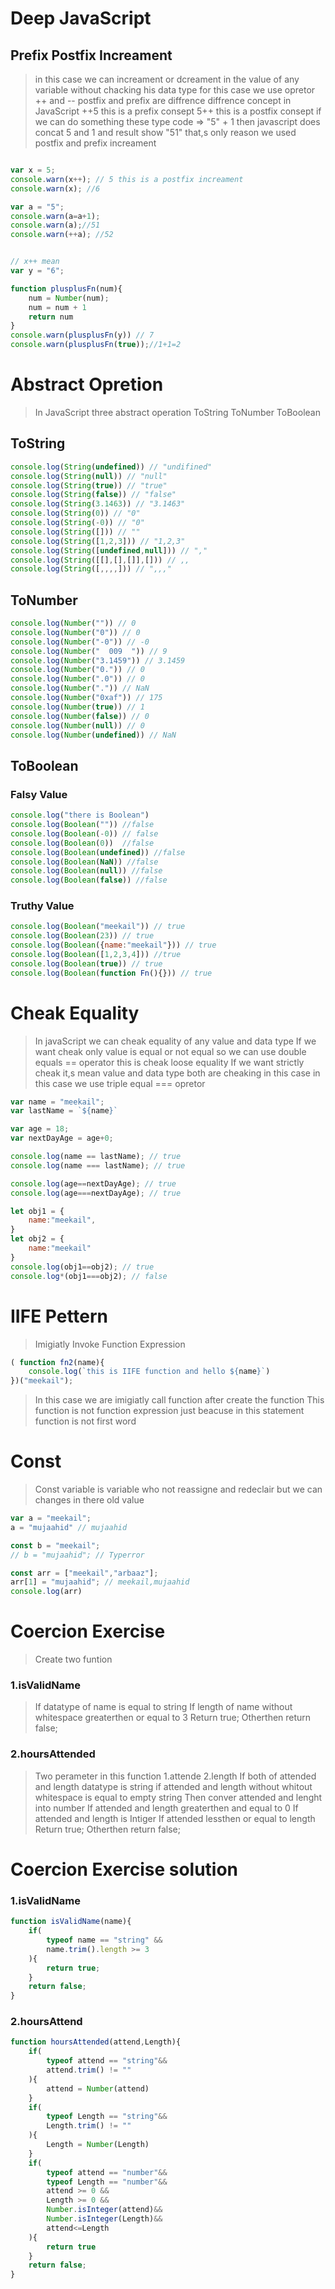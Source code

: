 # Deep JavaScript

## Prefix Postfix Increament
>in this case we can increament or dcreament in the value of any variable without chacking his data type for this case we use opretor ++ and -- postfix and prefix are diffrence diffrence concept in JavaScript
> ++5 this is a prefix consept 
> 5++ this is a postfix consept
if we can do something these type code => "5" + 1 then javascript does concat 5 and 1 and result show "51"
>that,s only reason we used postfix and prefix increament

```js

var x = 5;
console.warn(x++); // 5 this is a postfix increament
console.warn(x); //6

var a = "5";
console.warn(a=a+1);
console.warn(a);//51 
console.warn(++a); //52


// x++ mean
var y = "6";

function plusplusFn(num){
    num = Number(num);
    num = num + 1
    return num
}
console.warn(plusplusFn(y)) // 7
console.warn(plusplusFn(true));//1+1=2
```

# Abstract Opretion
>In JavaScript three abstract operation
>ToString
>ToNumber
>ToBoolean

## ToString
```js
console.log(String(undefined)) // "undifined"
console.log(String(null)) // "null"
console.log(String(true)) // "true"
console.log(String(false)) // "false"
console.log(String(3.1463)) // "3.1463"
console.log(String(0)) // "0"
console.log(String(-0)) // "0"
console.log(String([])) // ""
console.log(String([1,2,3])) // "1,2,3"
console.log(String([undefined,null])) // ","
console.log(String([[],[],[]],[])) // ,,
console.log(String([,,,,])) // ",,,"
```

## ToNumber
```js
console.log(Number("")) // 0
console.log(Number("0")) // 0
console.log(Number("-0")) // -0
console.log(Number("  009  ")) // 9
console.log(Number("3.1459")) // 3.1459
console.log(Number("0.")) // 0
console.log(Number(".0")) // 0
console.log(Number(".")) // NaN
console.log(Number("0xaf")) // 175  
console.log(Number(true)) // 1
console.log(Number(false)) // 0
console.log(Number(null)) // 0
console.log(Number(undefined)) // NaN
```

## ToBoolean

### Falsy Value
```js
console.log("there is Boolean")
console.log(Boolean("")) //false
console.log(Boolean(-0)) // false
console.log(Boolean(0))  //false
console.log(Boolean(undefined)) //false
console.log(Boolean(NaN)) //false
console.log(Boolean(null)) //false
console.log(Boolean(false)) //false
```
### Truthy Value
```js
console.log(Boolean("meekail")) // true
console.log(Boolean(23)) // true
console.log(Boolean({name:"meekail"})) // true
console.log(Boolean([1,2,3,4])) //true
console.log(Boolean(true)) // true
console.log(Boolean(function Fn(){})) // true
```

# Cheak Equality
> In javaScript we can cheak equality of any value and data type 
> If we want cheak only value is equal or not equal so we can use double equals == operator this is cheak loose equality 
>If we want strictly cheak it,s mean value and data type both are cheaking in this case in this case we use triple equal === opretor

```js
var name = "meekail";
var lastName = `${name}`

var age = 18;
var nextDayAge = age+0;

console.log(name == lastName); // true
console.log(name === lastName); // true

console.log(age==nextDayAge); // true
console.log(age===nextDayAge); // true

let obj1 = {
    name:"meekail",
}
let obj2 = {
    name:"meekail"
}
console.log(obj1==obj2); // true
console.log*(obj1===obj2); // false
```
# IIFE Pettern
>Imigiatly Invoke Function Expression
```js
( function fn2(name){
    console.log(`this is IIFE function and hello ${name}`)
})("meekail");
```
>In this case we are imigiatly call function after create the function
>This function is not function expression just beacuse in this statement function is not first word 

# Const
>Const variable is variable who not reassigne and redeclair but we can changes in there old value
```js
var a = "meekail";
a = "mujaahid" // mujaahid 

const b = "meekail";
// b = "mujaahid"; // Typerror

const arr = ["meekail","arbaaz"];
arr[1] = "mujaahid"; // meekail,mujaahid
console.log(arr)

```

# Coercion Exercise

>Create two funtion 
### 1.isValidName
>If datatype of name is equal to string
>If length of name without whitespace greaterthen or equal to 3
>Return true;
>Otherthen return false;

### 2.hoursAttended
>Two perameter in this function 1.attende 2.length
>If both of attended and length datatype is string if attended and length without whitout whitespace is equal to empty string 
>Then conver attended and lenght into number
>If attended and length greaterthen and equal to 0
>If attended and length is Intiger 
>If attended lessthen or equal to length
>Return true;
>Otherthen return false;

# Coercion Exercise solution

### 1.isValidName
```js
function isValidName(name){
    if(
        typeof name == "string" &&
        name.trim().length >= 3
    ){
        return true;
    }
    return false;
}

```
### 2.hoursAttend
```js
function hoursAttended(attend,Length){
    if(
        typeof attend == "string"&&
        attend.trim() != "" 
    ){
        attend = Number(attend)
    }
    if(
        typeof Length == "string"&&
        Length.trim() != "" 
    ){
        Length = Number(Length)
    }
    if(
        typeof attend == "number"&&
        typeof Length == "number"&&
        attend >= 0 &&
        Length >= 0 &&
        Number.isInteger(attend)&&
        Number.isInteger(Length)&&
        attend<=Length
    ){
        return true
    }
    return false;
}
```